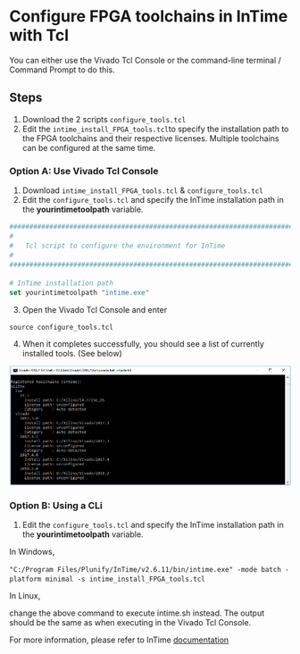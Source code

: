 # Configure FPGA toolchains in InTime with Tcl

You can either use the Vivado Tcl Console or the command-line terminal / Command Prompt to do this. 

## Steps
1. Download the 2 scripts `configure_tools.tcl` 
2. Edit the `intime_install_FPGA_tools.tcl`to specify the installation path to the FPGA toolchains and their respective licenses. Multiple toolchains can be configured at the same time.

### Option A: Use Vivado Tcl Console
1. Download `intime_install_FPGA_tools.tcl` & `configure_tools.tcl`
2. Edit the `configure_tools.tcl` and specify the InTime installation path in the **yourintimetoolpath** variable.

```Tcl
#################################################################################
#
#	Tcl script to configure the environment for InTime 
#
#################################################################################

# InTime installation path
set yourintimetoolpath "intime.exe"
```

3. Open the Vivado Tcl Console and enter 
```console
source configure_tools.tcl
```

4. When it completes successfully, you should see a list of currently installed tools. (See below) 

![alt text](https://github.com/plunify/InTime/blob/master/images/Vivado_tcl_console_tool_list.png)

### Option B: Using a CLi
1. Edit the `configure_tools.tcl` and specify the InTime installation path in the **yourintimetoolpath** variable.

In Windows,

`"C:/Program Files/Plunify/InTime/v2.6.11/bin/intime.exe" -mode batch -platform minimal -s intime_install_FPGA_tools.tcl`

In Linux,

change the above command to execute intime.sh instead. The output should be the same as when executing in the Vivado Tcl Console.

For more information, please refer to InTime [documentation](https://docs.plunify.com/intime/configuration.html)
